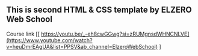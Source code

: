 ## This is second HTML & CSS template by ELZERO Web School
Course link [[ https://youtu.be/_-eh8cwGGwg?si=zRUMgnsdWHNCNLVE](https://www.youtube.com/watch?v=heuDmrEAgUA&list=PPSV&ab_channel=ElzeroWebSchool) ]
